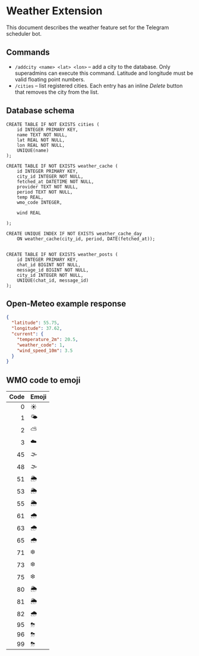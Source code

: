 # Weather Extension

This document describes the weather feature set for the Telegram scheduler bot.


## Commands

- `/addcity <name> <lat> <lon>` – add a city to the database. Only superadmins can execute this command. Latitude and longitude must be valid floating point numbers.
- `/cities` – list registered cities. Each entry has an inline *Delete* button that removes the city from the list.


## Database schema

```
CREATE TABLE IF NOT EXISTS cities (
    id INTEGER PRIMARY KEY,
    name TEXT NOT NULL,
    lat REAL NOT NULL,
    lon REAL NOT NULL,
    UNIQUE(name)
);

CREATE TABLE IF NOT EXISTS weather_cache (
    id INTEGER PRIMARY KEY,
    city_id INTEGER NOT NULL,
    fetched_at DATETIME NOT NULL,
    provider TEXT NOT NULL,
    period TEXT NOT NULL,
    temp REAL,
    wmo_code INTEGER,

    wind REAL

);

CREATE UNIQUE INDEX IF NOT EXISTS weather_cache_day
    ON weather_cache(city_id, period, DATE(fetched_at));


CREATE TABLE IF NOT EXISTS weather_posts (
    id INTEGER PRIMARY KEY,
    chat_id BIGINT NOT NULL,
    message_id BIGINT NOT NULL,
    city_id INTEGER NOT NULL,
    UNIQUE(chat_id, message_id)
);
```

## Open-Meteo example response

```json
{
  "latitude": 55.75,
  "longitude": 37.62,
  "current": {
    "temperature_2m": 20.5,
    "weather_code": 1,
    "wind_speed_10m": 3.5
  }
}
```

## WMO code to emoji

| Code | Emoji |
|-----:|:------|
| 0 | ☀️ |
| 1 | 🌤 |
| 2 | ⛅ |
| 3 | ☁️ |
| 45 | 🌫 |
| 48 | 🌫 |
| 51 | 🌦 |
| 53 | 🌦 |
| 55 | 🌦 |
| 61 | 🌧 |
| 63 | 🌧 |
| 65 | 🌧 |
| 71 | ❄️ |
| 73 | ❄️ |
| 75 | ❄️ |
| 80 | 🌦 |
| 81 | 🌦 |
| 82 | 🌧 |
| 95 | ⛈ |
| 96 | ⛈ |
| 99 | ⛈ |
```
